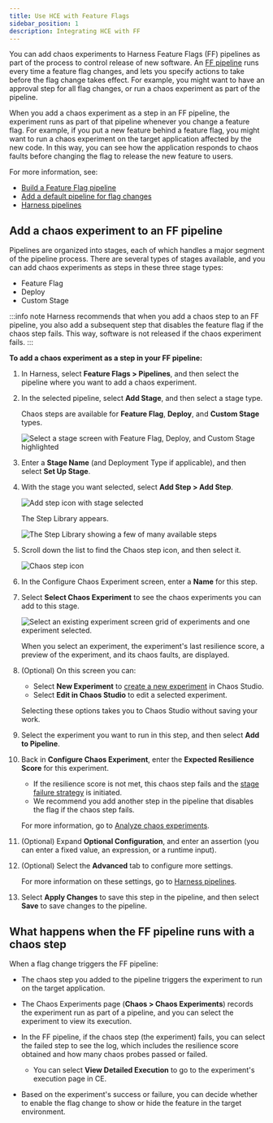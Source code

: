 ```yaml
---
title: Use HCE with Feature Flags
sidebar_position: 1
description: Integrating HCE with FF 
---
```


You can add chaos experiments to Harness Feature Flags (FF) pipelines as part of the process to control release of new software. An [FF pipeline](/docs/feature-flags/ff-build-pipeline/build-feature-flag-pipeline) runs every time a feature flag changes, and lets you specify actions to take before the flag change takes effect. For example, you might want to have an approval step for all flag changes, or run a chaos experiment as part of the pipeline.

When you add a chaos experiment as a step in an FF pipeline, the experiment runs as part of that pipeline whenever you change a feature flag. For example, if you put a new feature behind a feature flag, you might want to run a chaos experiment on the target application affected by the new code. In this way, you can see how the application responds to chaos faults before changing the flag to release the new feature to users.

For more information, see: 
* [Build a Feature Flag pipeline](/docs/feature-flags/ff-build-pipeline/build-feature-flag-pipeline)
* [Add a default pipeline for flag changes](/docs/feature-flags/ff-build-pipeline/default-pipeline-ff)
* [Harness pipelines](/docs/category/pipelines)

## Add a chaos experiment to an FF pipeline

Pipelines are organized into stages, each of which handles a major segment of the pipeline process. There are several types of stages available, and you can add chaos experiments as steps in these three stage types:

* Feature Flag
* Deploy
* Custom Stage

:::info note
Harness recommends that when you add a chaos step to an FF pipeline, you also add a subsequent step that disables the feature flag if the chaos step fails. This way, software is not released if the chaos experiment fails.
:::

**To add a chaos experiment as a step in your FF pipeline:**

1. In Harness, select **Feature Flags > Pipelines**, and then select the pipeline where you want to add a chaos experiment.
1. In the selected pipeline, select **Add Stage**, and then select a stage type.

	Chaos steps are available for **Feature Flag**, **Deploy**, and **Custom Stage** types. 

	![Select a stage screen with Feature Flag, Deploy, and Custom Stage highlighted](./static/pipeline-add-stage.png)

1. Enter a **Stage Name** (and Deployment Type if applicable), and then select **Set Up Stage**.

1. With the stage you want selected, select **Add Step > Add Step**.

	![Add step icon with stage selected](./static/pipeline-add-step.png)

	The Step Library appears.

	![The Step Library showing a few of many available steps](./static/pipeline-step-library.png)

1. Scroll down the list to find the Chaos step icon, and then select it.

	![Chaos step icon](./static/pipeline-chaos-step-icon.png)

1. In the Configure Chaos Experiment screen, enter a **Name** for this step.

1. Select **Select Chaos Experiment** to see the chaos experiments you can add to this stage.

	![Select an existing experiment screen grid of experiments and one experiment selected.](./static/pipeline-select-experiment.png)

	When you select an experiment, the experiment's last resilience score, a preview of the experiment, and its chaos faults, are displayed.

1. (Optional) On this screen you can:
	* Select **New Experiment** to [create a new experiment](/docs/chaos-engineering/configure-chaos-experiments/experiments/construct-and-run-custom-chaos-experiments) in Chaos Studio. 
	* Select **Edit in Chaos Studio** to edit a selected experiment.

	Selecting these options takes you to Chaos Studio without saving your work.

1. Select the experiment you want to run in this step, and then select **Add to Pipeline**.

1. Back in **Configure Chaos Experiment**, enter the **Expected Resilience Score** for this experiment.

	* If the resilience score is not met, this chaos step fails and the [stage failure strategy](/docs/platform/pipelines/w_pipeline-steps-reference/step-failure-strategy-settings) is initiated.
	* We recommend you add another step in the pipeline that disables the flag if the chaos step fails.

	For more information, go to [Analyze chaos experiments](/docs/chaos-engineering/configure-chaos-experiments/experiments/create-complex-chaos-experiments#analyze-chaos-experiments).

1. (Optional) Expand **Optional Configuration**, and enter an assertion (you can enter a fixed value, an expression, or a runtime input).

1. (Optional) Select the **Advanced** tab to configure more settings.

	For more information on these settings, go to [Harness pipelines](/docs/category/pipelines).

1. Select **Apply Changes** to save this step in the pipeline, and then select **Save** to save changes to the pipeline.

## What happens when the FF pipeline runs with a chaos step

When a flag change triggers the FF pipeline:

* The chaos step you added to the pipeline triggers the experiment to run on the target application.

* The Chaos Experiments page (**Chaos > Chaos Experiments**) records the experiment run as part of a pipeline, and you can select the experiment to view its execution.

* In the FF pipeline, if the chaos step (the experiment) fails, you can select the failed step to see the log, which includes the resilience score obtained and how many chaos probes passed or failed.
	* You can select **View Detailed Execution** to go to the experiment's execution page in CE.

* Based on the experiment's success or failure, you can decide whether to enable the flag change to show or hide the feature in the target environment.







